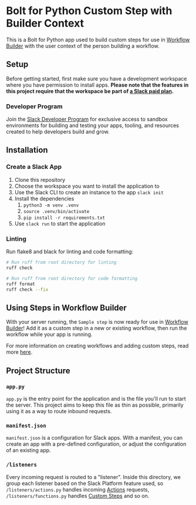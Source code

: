 # Bolt for Python Custom Step with Builder Context

This is a Bolt for Python app used to build custom steps for use in
[Workflow Builder](https://api.slack.com/start#workflow-builder) with the user
context of the person building a workflow.

## Setup

Before getting started, first make sure you have a development workspace where
you have permission to install apps. **Please note that the features in this
project require that the workspace be part of
[a Slack paid plan](https://slack.com/pricing).**

### Developer Program

Join the [Slack Developer Program](https://api.slack.com/developer-program) for
exclusive access to sandbox environments for building and testing your apps,
tooling, and resources created to help developers build and grow.

## Installation

### Create a Slack App

1. Clone this repository
2. Choose the workspace you want to install the application to
3. Use the Slack CLI to create an instance to the app `slack init`
4. Install the dependencies
   1. `python3 -m venv .venv`
   2. `source .venv/bin/activate`
   3. `pip install -r requirements.txt`
5. Use `slack run` to start the application

### Linting

Run flake8 and black for linting and code formatting:

```zsh
# Run ruff from root directory for linting
ruff check

# Run ruff from root directory for code formatting
ruff format
ruff check --fix
```

## Using Steps in Workflow Builder

With your server running, the `Sample step` is now ready for use in
[Workflow Builder](https://api.slack.com/start#workflow-builder)! Add it as a
custom step in a new or existing workflow, then run the workflow while your app
is running.

For more information on creating workflows and adding custom steps, read more
[here](https://slack.com/help/articles/17542172840595-Create-a-new-workflow-in-Slack).

## Project Structure

### `app.py`

`app.py` is the entry point for the application and is the file you'll run to
start the server. This project aims to keep this file as thin as possible,
primarily using it as a way to route inbound requests.

### `manifest.json`

`manifest.json` is a configuration for Slack apps. With a manifest, you can
create an app with a pre-defined configuration, or adjust the configuration of
an existing app.

### `/listeners`

Every incoming request is routed to a "listener". Inside this directory, we
group each listener based on the Slack Platform feature used, so
`/listeners/actions.py` handles incoming
[Actions](https://api.slack.com/reference/interaction-payloads/block-actions)
requests, `/listeners/functions.py` handles
[Custom Steps](https://api.slack.com/automation/functions/custom-bolt) and so
on.
